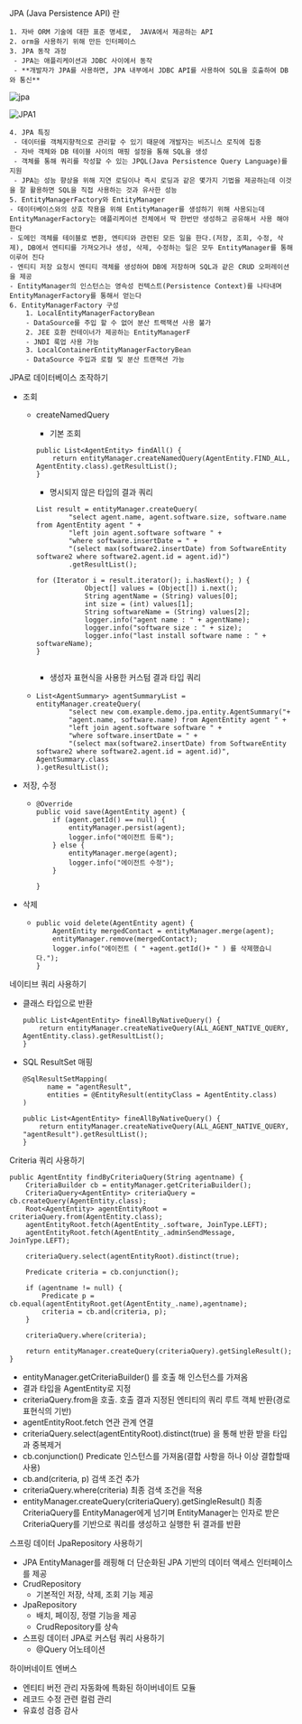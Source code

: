 

JPA (Java Persistence API) 란

 	1. 자바 ORM 기술에 대한 표준 명세로,  JAVA에서 제공하는 API
 	2. orm을 사용하기 위해 만든 인터페이스
 	3. JPA 동작 과정
     - JPA는 애플리케이션과 JDBC 사이에서 동작
     - **개발자가 JPA를 사용하면, JPA 내부에서 JDBC API를 사용하여 SQL을 호출하여 DB와 통신**

![jpa](C:\Users\kong\IdeaProjects\spring_study\img\jpa.png)

![JPA1](C:\Users\kong\IdeaProjects\spring_study\img\JPA1.png)

 	4. JPA 특징
     - 데이터를 객체지향적으로 관리할 수 있기 때문에 개발자는 비즈니스 로직에 집중
     - 자바 객체와 DB 테이블 사이의 매핑 설정을 통해 SQL을 생성
     - 객체를 통해 쿼리를 작성할 수 있는 JPQL(Java Persistence Query Language)를 지원
     - JPA는 성능 향상을 위해 지연 로딩이나 즉시 로딩과 같은 몇가지 기법을 제공하는데 이것을 잘 활용하면 SQL을 직접 사용하는 것과 유사한 성능
	5. EntityManagerFactory와 EntityManager
    - 데이터베이스와의 상호 작용을 위해 EntityManager를 생성하기 위해 사용되는데 EntityManagerFactory는 애플리케이션 전체에서 딱 한번만 생성하고 공유해서 사용 해야한다
    - 도메인 객체를 테이블로 변환, 엔티티와 관련된 모든 일을 한다.(저장, 조회, 수정, 삭제), DB에서 엔티티를 가져오거나 생성, 삭제, 수정하는 일은 모두 EntityManager를 통해 이루어 진다
    - 엔티티 저장 요청시 엔티티 객체를 생성하여 DB에 저장하며 SQL과 같은 CRUD 오퍼레이션을 제공
    - EntityManager의 인스턴스는 영속성 컨텍스트(Persistence Context)를 나타내며 EntityManagerFactory를 통해서 얻는다
	6. EntityManagerFactory 구성
    	1. LocalEntityManagerFactoryBean
        - DataSource를 주입 할 수 없어 분산 트랙잭션 사용 불가
    	2. JEE 호환 컨테이너가 제공하는 EntityManagerF
        - JNDI 룩업 사용 가능
    	3. LocalContainerEntityManagerFactoryBean
        - DataSource 주입과 로컬 및 분산 트랜잭션 가능



JPA로 데이터베이스 조작하기

- 조회

  - createNamedQuery

    - 기본 조회

    ```
    public List<AgentEntity> findAll() {
        return entityManager.createNamedQuery(AgentEntity.FIND_ALL, AgentEntity.class).getResultList();
    }
    ```

    - 명시되지 않은 타입의 결과 쿼리

    ```
    List result = entityManager.createQuery(
            "select agent.name, agent.software.size, software.name from AgentEntity agent " +
            "left join agent.software software " +
            "where software.insertDate = " +
            "(select max(software2.insertDate) from SoftwareEntity software2 where software2.agent.id = agent.id)")
            .getResultList();
    
    for (Iterator i = result.iterator(); i.hasNext(); ) {
                Object[] values = (Object[]) i.next();
                String agentName = (String) values[0];
                int size = (int) values[1];
                String softwareName = (String) values[2];
                logger.info("agent name : " + agentName);
                logger.info("software size : " + size);
                logger.info("last install software name : " + softwareName);
    }
            
    ```

    - 생성자 표현식을 사용한 커스텀 결과 타입 쿼리

  - ```
    List<AgentSummary> agentSummaryList = entityManager.createQuery(
            "select new com.example.demo.jpa.entity.AgentSummary("+
            "agent.name, software.name) from AgentEntity agent " +
            "left join agent.software software " +
            "where software.insertDate = " +
            "(select max(software2.insertDate) from SoftwareEntity software2 where software2.agent.id = agent.id)", AgentSummary.class
    ).getResultList();
    ```

- 저장, 수정

  - ```
    @Override
    public void save(AgentEntity agent) {
        if (agent.getId() == null) {
            entityManager.persist(agent);
            logger.info("에이전트 등록");
        } else {
            entityManager.merge(agent);
            logger.info("에이전트 수정");
        }
    
    }
    ```

- 삭제

  - ```
    public void delete(AgentEntity agent) {
        AgentEntity mergedContact = entityManager.merge(agent);
        entityManager.remove(mergedContact);
        logger.info("에이전트 ( " +agent.getId()+ " ) 를 삭제했습니다.");
    }
    ```

네이티브 쿼리 사용하기

- 클래스 타입으로 반환

  ```
  public List<AgentEntity> fineAllByNativeQuery() {
      return entityManager.createNativeQuery(ALL_AGENT_NATIVE_QUERY, AgentEntity.class).getResultList();
  }
  ```

- SQL ResultSet 매핑

  ```
  @SqlResultSetMapping(
  		name = "agentResult",
  		entities = @EntityResult(entityClass = AgentEntity.class)
  )
  
  public List<AgentEntity> fineAllByNativeQuery() {
      return entityManager.createNativeQuery(ALL_AGENT_NATIVE_QUERY, "agentResult").getResultList();
  }
  ```

Criteria 쿼리 사용하기

```
public AgentEntity findByCriteriaQuery(String agentname) {
    CriteriaBuilder cb = entityManager.getCriteriaBuilder();
    CriteriaQuery<AgentEntity> criteriaQuery = cb.createQuery(AgentEntity.class);
    Root<AgentEntity> agentEntityRoot = criteriaQuery.from(AgentEntity.class);
    agentEntityRoot.fetch(AgentEntity_.software, JoinType.LEFT);
    agentEntityRoot.fetch(AgentEntity_.adminSendMessage, JoinType.LEFT);

    criteriaQuery.select(agentEntityRoot).distinct(true);

    Predicate criteria = cb.conjunction();

    if (agentname != null) {
        Predicate p = cb.equal(agentEntityRoot.get(AgentEntity_.name),agentname);
        criteria = cb.and(criteria, p);
    }

    criteriaQuery.where(criteria);

    return entityManager.createQuery(criteriaQuery).getSingleResult();
}
```

- entityManager.getCriteriaBuilder() 를 호출 해 인스턴스를 가져옴
- 결과 타입을 AgentEntity로 지정
- criteriaQuery.from을 호출. 호출 결과 지정된 엔티티의 쿼리 루트 객체 반환(경로 표현식의 기반)
- agentEntityRoot.fetch 연관 관계 연결
- criteriaQuery.select(agentEntityRoot).distinct(true) 을 통해 반환 받을 타입과 중복제거
- cb.conjunction() Predicate 인스턴스를 가져옴(결합 사항을 하나 이상 결합할때 사용)
- cb.and(criteria, p) 검색 조건 추가
- criteriaQuery.where(criteria) 최종 검색 조건을 적용
- entityManager.createQuery(criteriaQuery).getSingleResult() 최종 CriteriaQuery를  EntityManager에게 넘기며 EntityManager는 인자로 받은 CriteriaQuery를 기반으로 쿼리를 생성하고 실행한 뒤 결과를 반환

스프링 데이터 JpaRepository 사용하기

- JPA EntityManager를 래핑해 더 단순화된 JPA 기반의 데이터 액세스 인터페이스를 제공
- CrudRepository
  - 기본적인 저장, 삭제, 조회 기능 제공
- JpaRepository
  - 배치, 페이징, 정렬 기능을 제공
  - CrudRepository를 상속
- 스프링 데이터 JPA로 커스텀 쿼리 사용하기
  - @Query 어노테이션

하이버네이트 엔버스

- 엔티티 버전 관리 자동화에 특화된 하이버네이트 모듈
- 레코드 수정 관련 컬럼 관리
- 유효성 검증 감사

